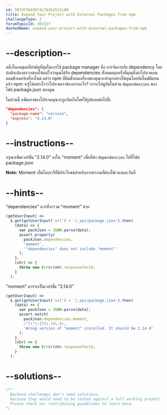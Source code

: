 ```yaml
---
id: 587d7fb4367417b2b2512c00
title: Expand Your Project with External Packages from npm
challengeType: 2
forumTopicId: 301527
dashedName: expand-your-project-with-external-packages-from-npm
---
```


# --description--

หนึ่งในเหตุผลที่สำคัญที่สุดในการใช้ package manager คือ การจัดการกับ dependency  โดยปกติจะต้องตรวจสอบให้แน่ใจว่าคุณได้รับ dependencies ทั้งหมดทุกครั้งที่คุณตั้งค่าโปรเจคบนคอมพิวเตอร์เครื่องใหม่ แต่ว่า npm ที่ติดตั้งบนเครื่องของคุณจะทำทุกอย่างให้คุณโดยอัตโนมัติแทน แล้ว npm จะรู้ได้อย่างไรว่าโปรเจคเราต้องการอะไร?  เราจะไปดูกันในส่วน `dependencies` ของไฟล์ package.json ของคุณ

ในส่วนนี้ แพ็คเกจของโปรเจคคุณจะถูกจัดเก็บโดยใช้รูปแบบต่อไปนี้:

```json
"dependencies": {
  "package-name": "version",
  "express": "4.14.0"
}

```

# --instructions--

กรุณาเพิ่มเวอร์ชั่น "2.14.0" ลงใน "moment" เพื่อที่ส่ง `dependencies` ไปที่ไฟล์ package.json

**Note:** 
Moment เป็นไลบรารี่ที่มีประโยชน์สำหรับการทำงานที่ต้องใช้เวลาและวันที่
# --hints--

"dependencies" ควรที่จะรวม "moment" ด้วย

```js
(getUserInput) =>
  $.get(getUserInput('url') + '/_api/package.json').then(
    (data) => {
      var packJson = JSON.parse(data);
      assert.property(
        packJson.dependencies,
        'moment',
        '"dependencies" does not include "moment"'
      );
    },
    (xhr) => {
      throw new Error(xhr.responseText);
    }
  );
```

"moment" ควรจะเป็นเวอร์ชั่น "2.14.0"

```js
(getUserInput) =>
  $.get(getUserInput('url') + '/_api/package.json').then(
    (data) => {
      var packJson = JSON.parse(data);
      assert.match(
        packJson.dependencies.moment,
        /^[\^\~]?2\.14\.0/,
        'Wrong version of "moment" installed. It should be 2.14.0'
      );
    },
    (xhr) => {
      throw new Error(xhr.responseText);
    }
  );
```

# --solutions--

```js
/**
  Backend challenges don't need solutions, 
  because they would need to be tested against a full working project. 
  Please check our contributing guidelines to learn more.
*/
```
